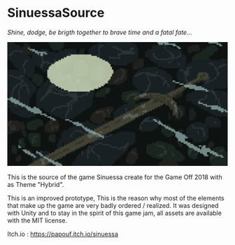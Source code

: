 # SinuessaSource

*Shine, dodge, be brigth together to brave time and a fatal fate...*

![](Scene_intro.gif)


This is the source of the game Sinuessa create for the Game Off 2018 with as Theme "Hybrid".

This is an improved prototype, This is the reason why most of the elements that make up the game are very badly ordered / realized. It was designed with Unity and to stay in the spirit of this game jam, all assets are available with the MIT license.

Itch.io : https://papouf.itch.io/sinuessa
